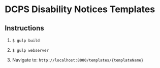 # DCPS Disability Notices Templates

## Instructions

1. `$ gulp build`

2. `$ gulp webserver`

3. Navigate to: `http://localhost:8000/templates/{templateName}`
